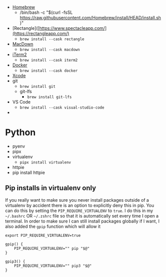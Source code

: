 - [Homebrew](https://brew.sh/)
  - /bin/bash -c "$(curl -fsSL https://raw.githubusercontent.com/Homebrew/install/HEAD/install.sh)"
- [Rectangle]([https://www.spectacleapp.com/](https://rectangleapp.com/)
  - `brew install --cask rectangle`
- [MacDown](https://macdown.uranusjr.com/)
  - `brew install --cask macdown`
- [iTerm2]()
  - `brew install --cask iterm2`
- [Docker]()
  - `brew install --cask docker`
- [Xcode](https://apps.apple.com/us/app/xcode/id497799835?mt=12)
- git
  - `brew install git`
  - git-lfs
    - `brew install git-lfs`
- VS Code
  - `brew install --cask visual-studio-code`
- 

# Python
- pyenv
- pipx
- virtualenv
  - `pipx install virtualenv`
- httpie
- pip install httpie


## Pip installs in virtualenv only
If you really want to make sure you never install packages outside of a virtualenv by accident there is an option to explicitly deny this in pip. You can do this by setting the `PIP_REQUIRE_VIRTUALENV` to `true`. I do this in my `~/.bashrc` OR `~/.zshrc` file so that it is automatically set every time I open a terminal. In order to make sure I can still install packages globally if I want, I also added the `gpip` function which will allow it

```
export PIP_REQUIRE_VIRTUALENV=true

gpip() {
    PIP_REQUIRE_VIRTUALENV="" pip "$@"
}

gpip3() {
    PIP_REQUIRE_VIRTUALENV="" pip3 "$@"
}
```


